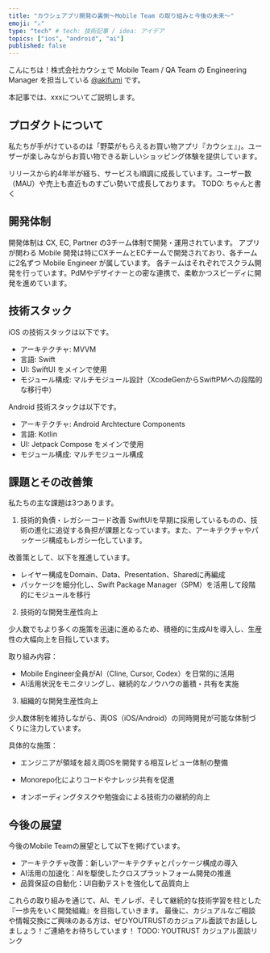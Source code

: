 ```yaml
---
title: "カウシェアプリ開発の裏側〜Mobile Team の取り組みと今後の未来〜"
emoji: "⚔️"
type: "tech" # tech: 技術記事 / idea: アイデア
topics: ["ios", "android", "ai"]
published: false
---
```


こんにちは！株式会社カウシェで Mobile Team / QA Team の Engineering Manager を担当している [@akifumi](https://x.com/akifumifukaya) です。

本記事では、xxxについてご説明します。

## プロダクトについて

私たちが手がけているのは「野菜がもらえるお買い物アプリ『カウシェ』」。ユーザーが楽しみながらお買い物できる新しいショッピング体験を提供しています。

リリースから約4年半が経ち、サービスも順調に成長しています。ユーザー数（MAU）や売上も直近ものすごい勢いで成長しております。
TODO: ちゃんと書く

## 開発体制

開発体制は CX, EC, Partner の3チーム体制で開発・運用されています。
アプリが関わる Mobile 開発は特にCXチームとECチームで開発されており、各チームに2名ずつ Mobile Engineer が属しています。
各チームはそれぞれでスクラム開発を行っています。PdMやデザイナーとの密な連携で、柔軟かつスピーディに開発を進めています。

## 技術スタック

iOS の技術スタックは以下です。
- アーキテクチャ: MVVM
- 言語: Swift
- UI: SwiftUI をメインで使用
- モジュール構成: マルチモジュール設計（XcodeGenからSwiftPMへの段階的な移行中）

Android 技術スタックは以下です。
- アーキテクチャ: Android Archtecture Components
- 言語: Kotlin
- UI: Jetpack Compose をメインで使用
- モジュール構成: マルチモジュール構成

## 課題とその改善策

私たちの主な課題は3つあります。

1. 技術的負債・レガシーコード改善
SwiftUIを早期に採用しているものの、技術の進化に追従する負担が課題となっています。また、アーキテクチャやパッケージ構成もレガシー化しています。

改善策として、以下を推進しています。
- レイヤー構成をDomain、Data、Presentation、Sharedに再編成
- パッケージを細分化し、Swift Package Manager（SPM）を活用して段階的にモジュールを移行

2. 技術的な開発生産性向上

少人数でもより多くの施策を迅速に進めるため、積極的に生成AIを導入し、生産性の大幅向上を目指しています。

取り組み内容：
- Mobile Engineer全員がAI（Cline, Cursor, Codex）を日常的に活用
- AI活用状況をモニタリングし、継続的なノウハウの蓄積・共有を実施

3. 組織的な開発生産性向上

少人数体制を維持しながら、両OS（iOS/Android）の同時開発が可能な体制づくりに注力しています。

具体的な施策：

- エンジニアが領域を超え両OSを開発する相互レビュー体制の整備

- Monorepo化によりコードやナレッジ共有を促進

- オンボーディングタスクや勉強会による技術力の継続的向上

## 今後の展望

今後のMobile Teamの展望として以下を掲げています。

- アーキテクチャ改善：新しいアーキテクチャとパッケージ構成の導入
- AI活用の加速化：AIを駆使したクロスプラットフォーム開発の推進
- 品質保証の自動化：UI自動テストを強化して品質向上

これらの取り組みを通じて、AI、モノレポ、そして継続的な技術学習を柱とした『一歩先をいく開発組織』を目指していきます。
最後に、カジュアルなご相談や情報交換にご興味のある方は、ぜひYOUTRUSTのカジュアル面談でお話ししましょう！ご連絡をお待ちしています！
TODO: YOUTRUST カジュアル面談リンク

